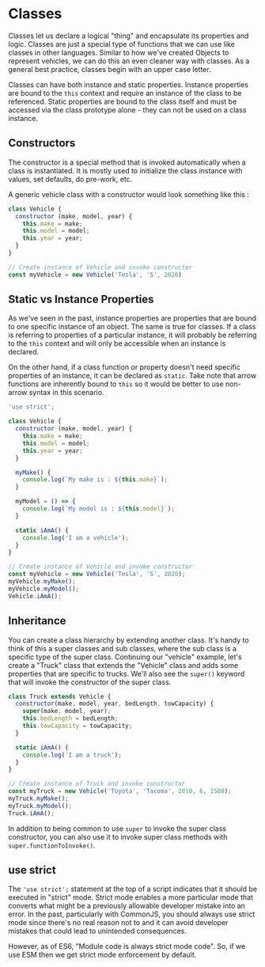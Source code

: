 # Classes
Classes let us declare a logical "thing" and encapsulate its properties and logic.  Classes are just a special type of functions that we can use like classes in other languages.  Similar to how we've created Objects to represent vehicles, we can do this an even cleaner way with classes.  As a general best practice, classes begin with an upper case letter.

Classes can have both instance and static properties.  Instance properties are bound to the `this` context and require an instance of the class to be referenced.  Static properties are bound to the class itself and must be accessed via the class prototype alone - they can not be used on a class instance.

## Constructors
The constructor is a special method that is invoked automatically when a class is instantiated.  It is mostly used to initialize the class instance with values, set defaults, do pre-work, etc.

A generic vehicle class with a constructor would look something like this : 
```javascript
class Vehicle {
  constructor (make, model, year) {
    this.make = make;
    this.model = model;
    this.year = year;
  }
}

// Create instance of Vehicle and invoke constructor
const myVehicle = new Vehicle('Tesla', 'S', 2020)
```

## Static vs Instance Properties
As we've seen in the past, instance properties are properties that are bound to one specific instance of an object.  The same is true for classes.  If a class is referring to properties of a particular instance, it will probably be referring to the `this` context and will only be accessible when an instance is declared.

On the other hand, if a class function or property doesn't need specific properties of an instance, it can be declared as `static`.  Take note that arrow functions are inherently bound to `this` so it would be better to use non-arrow syntax in this scenario.

```javascript
'use strict';

class Vehicle {
  constructor (make, model, year) {
    this.make = make;
    this.model = model;
    this.year = year;
  }

  myMake() {
    console.log(`My make is : ${this.make}`);
  }

  myModel = () => {
    console.log(`My model is : ${this.model}`);
  }

  static iAmA() {
    console.log('I am a vehicle');
  }
}

// Create instance of Vehicle and invoke constructor
const myVehicle = new Vehicle('Tesla', 'S', 2020);
myVehicle.myMake();
myVehicle.myModel();
Vehicle.iAmA();
```



## Inheritance
You can create a class hierarchy by extending another class.  It's handy to think of this a super classes and sub classes, where the sub class is a specific type of the super class.  Continuing our "vehicle" example, let's create a "Truck" class that extends the "Vehicle" class and adds some properties that are specific to trucks.  We'll also see the `super()` keyword that will invoke the constructor of the super class.

```javascript
class Truck extends Vehicle {
  constructor(make, model, year, bedLength, towCapacity) {
    super(make, model, year);
    this.bedLength = bedLength;
    this.towCapacity = towCapacity;
  }

  static iAmA() {
    console.log('I am a truck');
  }
}

// Create instance of Truck and invoke constructor
const myTruck = new Vehicle('Toyota', 'Tacoma', 2010, 6, 1500);
myTruck.myMake();
myTruck.myModel();
Truck.iAmA();
```

In addition to being common to use `super` to invoke the super class constructor, you can also use it to invoke super class methods with `super.functionToInvoke()`.


## use strict
The `'use strict';` statement at the top of a script indicates that it should be executed in "strict" mode.  Strict mode enables a more particular mode that converts what might be a previously allowable developer mistake into an error.  In the past, particularly with CommonJS, you should always use strict mode since there's no real reason not to and it can avoid developer mistakes that could lead to unintended consequences.

However, as of ES6, "Module code is always strict mode code".  So, if we use ESM then we get strict mode enforcement by default.